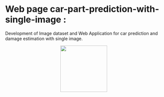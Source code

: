 # Web page car-part-prediction-with-single-image :

Development of Image dataset and Web Application for car prediction and damage estimation with single image.

<p align="center">
<img src="https://github.com/Umaporn19/webapp/blob/main/pj.png" width="150" height="150" ></p>


